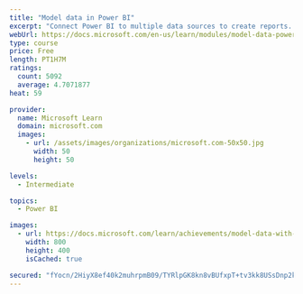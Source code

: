 ```yaml
---
title: "Model data in Power BI"
excerpt: "Connect Power BI to multiple data sources to create reports. Define the relationship between your data sources."
webUrl: https://docs.microsoft.com/en-us/learn/modules/model-data-power-bi/
type: course
price: Free
length: PT1H7M
ratings:
  count: 5092
  average: 4.7071877
heat: 59

provider:
  name: Microsoft Learn
  domain: microsoft.com
  images:
    - url: /assets/images/organizations/microsoft.com-50x50.jpg
      width: 50
      height: 50

levels:
  - Intermediate

topics:
  - Power BI

images:
  - url: https://docs.microsoft.com/learn/achievements/model-data-with-power-bi-desktop-social.png
    width: 800
    height: 400
    isCached: true

secured: "fYocn/2HiyX8ef40k2muhrpmB09/TYRlpGK8kn8vBUfxpT+tv3kk8USsDnp2kaBdf/lvqGzMyWnwdmLOvHzt68MhNJvOAndcvf0gUYHYxNb+NoF+ACayGttzR/+myiCa31pmbqw+trdrBA3DkkgLkvhWbOpS3YL4H86RRP90vIk1mvjVP9v/EBBvLaP7htWYi2bMExMkx/qk/Fd7s7Rdsfwz5vsbZeZA8p8zBVLjggK98MUFcDL2Gmi5sMy6XqTsg70CwDYUv5vGrcgTrcoMnyeLtA4I1U4/EnW6Vl/5UpujgFEiIWNERrygROFURAcwOGqa5JUZLutm8UKl/BrzFf81dt5rqhW2fFxE9KYN1e+7TIM/IiBoEm5uqbJRvzK6pPAkIUtMtA5idbdHoNzysFoVPrWlMVZvBdJIK5Ht2h4=;WlQS+OI30ROznQOcOjHVpQ=="
---
```


